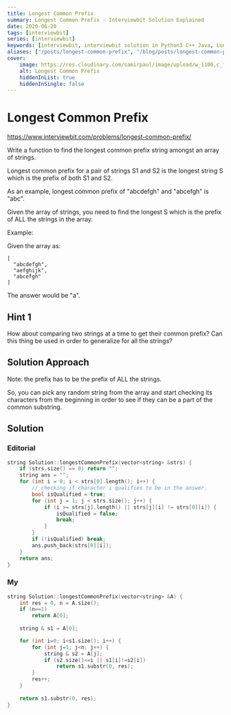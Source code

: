 ```yaml
---
title: Longest Common Prefix
summary: Longest Common Prefix - Interviewbit Solution Explained
date: 2020-06-20
tags: [interviewbit]
series: [interviewbit]
keywords: [interviewbit, interviewbit solution in Python3 C++ Java, Longest Common Prefix solution]
aliases: ["/posts/longest-common-prefix", "/blog/posts/longest-common-prefix", "/longest-common-prefix"]
cover:
    image: https://res.cloudinary.com/samirpaul/image/upload/w_1100,c_fit,co_rgb:FFFFFF,l_text:Arial_70_bold:Longest Common Prefix - Solution Explained/problem-solving.webp
    alt: Longest Common Prefix
    hiddenInList: true
    hiddenInSingle: false
---
```


# Longest Common Prefix

https://www.interviewbit.com/problems/longest-common-prefix/

Write a function to find the longest common prefix string amongst an array of strings.

Longest common prefix for a pair of strings S1 and S2 is the longest string S which is the prefix of both S1 and S2.

As an example, longest common prefix of "abcdefgh" and "abcefgh" is "abc".

Given the array of strings, you need to find the longest S which is the prefix of ALL the strings in the array.

Example:

Given the array as:
```
[
  "abcdefgh",
  "aefghijk",
  "abcefgh"
]
```
The answer would be "a".

## Hint 1

How about comparing two strings at a time to get their common prefix? Can this thing be used in order to generalize for all the strings?

## Solution Approach

Note: the prefix has to be the prefix of ALL the strings.

So, you can pick any random string from the array and start checking its characters from the beginning in order to see if they can be a part of the common substring.

## Solution

### Editorial
```cpp
string Solution::longestCommonPrefix(vector<string> &strs) {
    if (strs.size() == 0) return "";
    string ans = "";
    for (int i = 0; i < strs[0].length(); i++) {
        // checking if character i qualifies to be in the answer. 
        bool isQualified = true; 
        for (int j = 1; j < strs.size(); j++) {
            if (i >= strs[j].length() || strs[j][i] != strs[0][i]) {
                isQualified = false;
                break;
            }
        }
        if (!isQualified) break;
        ans.push_back(strs[0][i]);
    }
    return ans;
}
```
### My

```cpp
string Solution::longestCommonPrefix(vector<string> &A) {
    int res = 0, n = A.size();
    if (n==1)
        return A[0];
        
    string & s1 = A[0];

    for (int i=0; i<s1.size(); i++) {
        for (int j=1; j<n; j++) {
            string & s2 = A[j];
            if (s2.size()<=i || s1[i]!=s2[i])
                return s1.substr(0, res);
        }
        res++;
    }
    
    return s1.substr(0, res);
}
```

